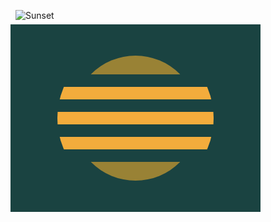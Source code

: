 ![Sunset](https://cssbattle.dev/targets/39.png)

<div class="base">
  <div class="crcl drk"></div>
  <div class="overflow">
    <div class="crcl lght"></div>
  </div>
  <div class="overlay">
    <div class="bar"></div>
  	<div class="bar"></div>
  	<div class="bar"></div>
  	<div class="bar"></div> 
  </div>

</div>
<style>
  .base {
    width: 400px;
    height: 300px;
    display:flex;
    justify-content: center;
    align-items: center;
    transform: translate(-8px, -8px);
    background: #1A4341;
  }
  .overflow {
    display:flex;
    justify-content: center;
    align-items: center;
    width: 260px;
    height: 100px;
    overflow:hidden;
  }
  .crcl {
    width: 200px;
    height: 200px;
    background: #998235;
    border-radius: 50%;
    overflow:hidden;
  }
  .lght {
    display:flex;
    justify-content: center;
    align-items: center;
    width: 250px;
    height: 250px;
    background: #F3AC3C;
  }
  .drk {
    background: #998235;
    position:absolute;
    z-index: -1;
  }
  .bar {
    height: 20px;
    width: 250px;
    margin-bottom:10px;
    margin-top:10px;
    background: #1A4341;
  }
  .overlay {
    display:flex;
    flex-direction:column;
    justify-content: center;
    position: absolute;
  }
</style>